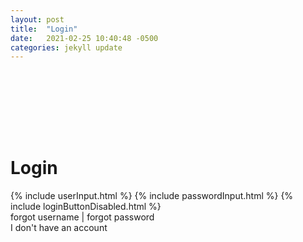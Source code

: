 ```yaml
---
layout: post
title:  "Login"
date:   2021-02-25 10:40:48 -0500
categories: jekyll update
---
```

<div class="bg_acc flex justify_center texture_dust m-b_5">
<div class="b_n3 bg_primary br_3 br_circle br_solid br_white-9 flex_none m-b_n5 m-t_5 m-x_auto p_3 shadow_overlap-light c_white " style="width:100px;height:100px;align-content: center;justify-content: center;display: grid;">
<i class="fas fa-sign-in font_8 c_white"></i>
</div>
</div>
<div class="m_auto max-w_30 p-y_5">
<h1>Login</h1>
{% include userInput.html %}
{% include passwordInput.html %}
{% include loginButtonDisabled.html %}
<div class="text_center">
<a class="link c_primary-n1">forgot username</a> | <a class="link c_primary-n1">forgot password</a>
</div>
</div>
<div class="br-t_1 br_solid br_black-3 bg_black-1 text_center p_3 m-t_auto shadow_n2"><a class="link c_primary-n1">I don't have an account</a></div>